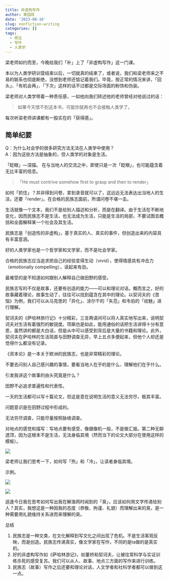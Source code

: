```yaml
---
title: 非虚构写作
author: 黄国政
date: '2023-08-16'
slug: nonfiction-writing
categories: []
tags: 
  - 想法
  - 写作
  - 人类学
---
```


<!--more-->

梁老师如约而至，今晚给我们「补」上了「非虚构写作」这一门课。

本以为人类学研训营结束以后，一切就真的结束了，或者说，我们和梁老师来之不易的联系也彻底断绝，没想到老师还惦记着我们。毕竟，按正常的情况来讲，「回头」、「有机会再」、「下次」这样的话不过都是交际场面的粉饰和伪装。

梁老师对人类学带着一种责任感，一如他向我们转述他的老师曾经对他说过的话：

> 如果今天借不到这本书，可能你就再也不会接触人类学了。

每次听梁老师讲课都有一股实在的「获得感」。

## 简单纪要

Q：为什么社会学的很多研究方法无法在人类学中使用？  
A：因为这些方法是抽象的，但人类学的对象是生活。

「眨眼」—深描。
在与当地人的交流之中，即使只是一次「眨眼」，也可能蕴含着无比丰富的信息。

> 「He must contrive somehow first to grasp and then to render」

如何「抓住」？并非得到问卷，拿到录音就可以了，这远远无法表达出当地人的生活，还要「render」。在合格的民族志面前，所谓问卷不堪一击。

生活就像一个文本，我们不是给别人描述和分析，而是在翻译。由于生活在不断地变化，因而民族志不是生活，也无法成为生活，只能是生活的局部，不要试图去概括和全面解释某一个社会及其生活。

民族志是「创造性的非虚构」，基于真实的人、真实的事件，但创造出来的内容具有丰富意涵。

好的人类学家也是一个哲学家和文学家，而不是社会学家。

合格的民族志应当追求把自己的经验变得生动（vivid），使得情感具有冲击力（emotionally compelling），读起来有劲。

最难受的是不知道如何跟别人解释自己做田野的感受。

民族志写的不仅是故事，还要有创造的能力——可以和理论对话。概而言之，好的故事藏着理论，故事生动了，往往可以找到蕴含在其中的理论。以契诃夫的《苦恼》为例，我们可以从马克思的「异化」、涂尔干的「失范」和韦伯的「祛魅」进行理解。

契诃夫的《萨哈林旅行记》十分精彩，三言两语间可以将人真实地写出来，说明契诃夫对生活有着强烈的敏锐度。项飙也是如此，能用通俗的话把生活讲得十分有意思，虽然讲的都是大白话，但是从中可以感受到背后是大量的书籍和理论。此外，契诃夫在萨哈林的生活简直与田野调查无异，早上五点多便起来，但他个人却还是觉得什么都没有记录。

《资本论》是一本关于欧洲的民族志，也是非常精彩的理论。

不要去问别人自己感兴趣的事情，要看当地人在乎的是什么、理解他们在乎什么。

引发我讲这个故事的由头究竟是什么？

田野不必追求普遍性和代表性。

一天的生活都可以写十篇论文，但这是意在说明生活的意义无法穷尽，极其丰富。

问题意识是在田野过程中形成的。

无法穷尽调查，只能尽量按照脉络调查。

对地点的感觉和描写：写地点要有感受，像摄像机一般，不是做汇报。第二种无聊透顶，因为这根本不是生活，无法身临其境（然而当下的论文大部分在使用这样的模板）。

![](https://cdn.jsdelivr.net/gh/residualsun1/blog-static/images/2023/08/08-18-feeling-place.jpg)

梁老师让我们思考一下，如何写「热」和「冷」，让读者身临其境。

示例。

![](https://cdn.jsdelivr.net/gh/residualsun1/blog-static/images/2023/08/08-18-hot-sample.jpg)

![](https://cdn.jsdelivr.net/gh/residualsun1/blog-static/images/2023/08/08-18-cold-sample.jpg)

适逢今日我在思考如何写出我在解渔网时闻到的「臭」，应该如何用文字传递给别人？其实，我想这是一种因我的态度（恭敬、拘谨、礼貌）而理解出来的臭，是一种需要用礼貌维持关系进而来理解的臭。

总结

1. 民族志是一种文类，在文化解释到写文化之间出现了危机。不是生活客观反映，而是创造。民族志传递真实，像文学家在写作，不同的是ta做的是真实的。
2. 好的非虚构写作如《萨哈林游记》，如董桥和契诃夫，让被往常科学与实证训练杀死的感受复苏。我们可以从人、故事、地点三方面的写作来进行训练。
3. 民族志（故事）写作之后还要和理论对话，人文学者和社科学者都可以做到这一点。